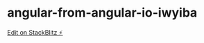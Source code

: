 # angular-from-angular-io-iwyiba

[Edit on StackBlitz ⚡️](https://stackblitz.com/edit/angular-from-angular-io-iwyiba)